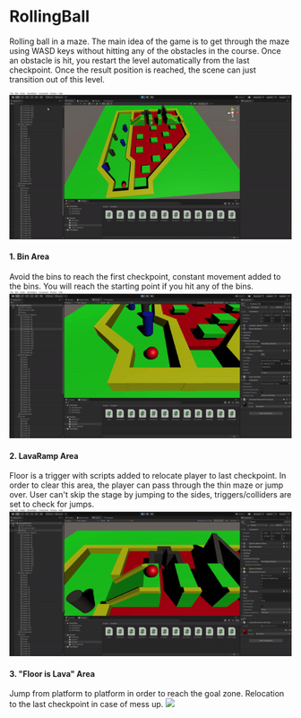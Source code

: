 # RollingBall
Rolling ball in a maze. The main idea of the game is to get through the maze using WASD keys without hitting any of the obstacles in the course. Once an obstacle is hit, you restart the level automatically from the last checkpoint. Once the result position is reached, the scene can just transition out of this level.

![](imgs/GameField.gif)

#### 1. Bin Area
Avoid the bins to reach the first checkpoint, constant movement added to the bins. You will reach the starting point if you hit any of the bins.
![](imgs/FirstPart.gif)


#### 2. LavaRamp Area
Floor is a trigger with scripts added to relocate player to last checkpoint. In order to clear this area, the player can pass through the thin maze or jump over. User can't skip the stage by jumping to the sides, triggers/colliders are set to check for jumps.
![](imgs/SecondPart.gif)

#### 3. "Floor is Lava" Area
Jump from platform to platform in order to reach the goal zone. Relocation to the last checkpoint in case of mess up.
![](imgs/ThridPart.gif)
